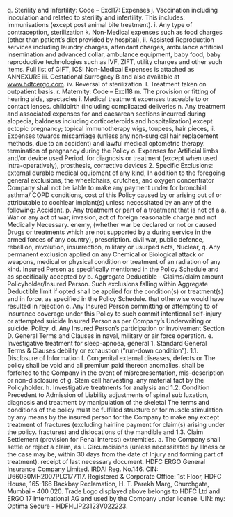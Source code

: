 q. Sterility and Infertility: Code – Excl17: Expenses j. Vaccination including inoculation and
related to sterility and infertility. This includes: immunisations (except post animal bite treatment).
i. Any type of contraception, sterilization k. Non-Medical expenses such as food charges
(other than patient’s diet provided by hospital),
ii. Assisted Reproduction services including
laundry charges, attendant charges, ambulance
artificial insemination and advanced
collar, ambulance equipment, baby food, baby
reproductive technologies such as IVF, ZIFT,
utility charges and other such items. Full list of
GIFT, ICSI
Non-Medical Expenses is attached as ANNEXURE
iii. Gestational Surrogacy B and also available at www.hdfcergo.com.
iv. Reversal of sterilization. l. Treatment taken on outpatient basis.
r. Maternity: Code – Excl18 m. The provision or fitting of hearing aids, spectacles
i. Medical treatment expenses traceable to or contact lenses.
childbirth (including complicated deliveries n. Any treatment and associated expenses for
and caesarean sections incurred during alopecia, baldness including corticosteroids and
hospitalization) except ectopic pregnancy; topical immunotherapy wigs, toupees, hair pieces,
ii. Expenses towards miscarriage (unless any non-surgical hair replacement methods,
due to an accident) and lawful medical optometric therapy.
termination of pregnancy during the Policy o. Expenses for Artificial limbs and/or device used
Period. for diagnosis or treatment (except when used
intra-operatively), prosthesis, corrective devices
2. Specific Exclusions: external durable medical equipment of any kind,
In addition to the foregoing general exclusions, the wheelchairs, crutches, and oxygen concentrator
Company shall not be liable to make any payment under for bronchial asthma/ COPD conditions, cost of
this Policy caused by or arising out of or attributable to cochlear implant(s) unless necessitated by an
any of the following: Accident.
p. Any treatment or part of a treatment that is not of a
a. War or any act of war, invasion, act of foreign
reasonable charge and not Medically Necessary.
enemy, (whether war be declared or not or caused
Drugs or treatments which are not supported by a
during service in the armed forces of any country),
prescription.
civil war, public defence, rebellion, revolution,
insurrection, military or usurped acts, Nuclear, q. Any permanent exclusion applied on any
Chemical or Biological attack or weapons, medical or physical condition or treatment of an
radiation of any kind. Insured Person as specifically mentioned in the
Policy Schedule and as specifically accepted by
b. Aggregate Deductible - Claims/claim amount
Policyholder/Insured Person. Such exclusions
falling within Aggregate Deductible limit if opted
shall be applied for the condition(s) or treatment(s)
and in force, as specified in the Policy Schedule.
that otherwise would have resulted in rejection
c. Any Insured Person committing or attempting to of insurance coverage under this Policy to such
commit intentional self-injury or attempted suicide Insured Person as per Company’s Underwriting
or suicide. Policy.
d. Any Insured Person’s participation or involvement
Section D. General Terms and Clauses
in naval, military or air force operation.
e. Investigative treatment for sleep-apnoea, general 1. Standard General Terms & Clauses
debility or exhaustion (“run-down condition”). 1.1. Disclosure of Information
f. Congenital external diseases, defects or The policy shall be void and all premium paid thereon
anomalies. shall be forfeited to the Company in the event of
misrepresentation, mis-description or non-disclosure of
g. Stem cell harvesting.
any material fact by the Policyholder.
h. Investigative treatments for analysis and
1.2. Condition Precedent to Admission of Liability
adjustments of spinal sub luxation, diagnosis
and treatment by manipulation of the skeletal The terms and conditions of the policy must be fulfilled
structure or for muscle stimulation by any means by the insured person for the Company to make any
except treatment of fractures (excluding hairline payment for claim(s) arising under the policy.
fractures) and dislocations of the mandible and 1.3. Claim Settlement (provision for Penal Interest)
extremities.
a. The Company shall settle or reject a claim, as
i. Circumcisions (unless necessitated by Illness or the case may be, within 30 days from the date of
Injury and forming part of treatment). receipt of last necessary document.
HDFC ERGO General Insurance Company Limited. IRDAI Reg. No.146. CIN: U66030MH2007PLC177117. Registered & Corporate Office: 1st Floor, HDFC
House, 165-166 Backbay Reclamation, H. T. Parekh Marg, Churchgate, Mumbai – 400 020. Trade Logo displayed above belongs to HDFC Ltd and ERGO 17
International AG and used by the Company under license. UIN: my: Optima Secure - HDFHLIP23123V022223.